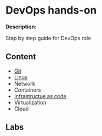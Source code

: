 # DevOps hands-on

**Description:**

Step by step guide for DevOps role 

## Content
 * [Git](git)
 * [Linux](linux)
 * Network
 * Containers
 * [Infrastructue as code](infra-as-code)
 * Virtualization
 * Cloud

## Labs


